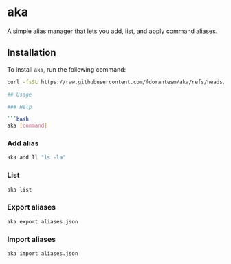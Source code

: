 # aka

A simple alias manager that lets you add, list, and apply command aliases.

## Installation

To install `aka`, run the following command:

```sh
curl -fsSL https://raw.githubusercontent.com/fdorantesm/aka/refs/heads/main/install.sh | bash

## Usage

### Help

```bash
aka [command]
```

### Add alias

```bash
aka add ll "ls -la"
```

### List

```bash
aka list
```

### Export aliases

```bash
aka export aliases.json
```

### Import aliases

```bash
aka import aliases.json
```

